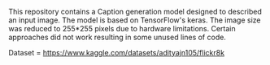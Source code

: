 This repository contains a Caption generation model designed to described an input image.
The model is based on TensorFlow's keras.
The image size was reduced to 255*255 pixels due to hardware limitations.
Certain approaches did not work resulting in some unused lines of code.

Dataset = https://www.kaggle.com/datasets/adityajn105/flickr8k
